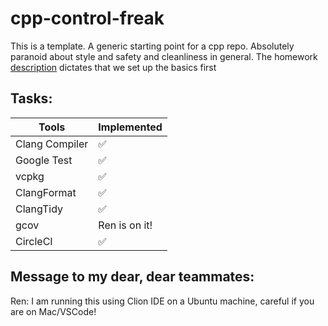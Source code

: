 # cpp-control-freak
This is a template. A generic starting point for a cpp repo. Absolutely paranoid about style and safety and cleanliness in general.
The homework [description](https://docs.google.com/document/d/1vFZkZ5bA1FIVR2LqerlN2Zq71Uu84auAXmgszdNiBTU/edit?tab=t.0#heading=h.ovxdy8vfqydg)
dictates that we set up the basics first
## Tasks:
| Tools          | Implemented       |
|----------------|-------------------|
| Clang Compiler | :white_check_mark: |
| Google Test    | :white_check_mark:|
| vcpkg          | :white_check_mark: |
| ClangFormat    | :white_check_mark: |
| ClangTidy      | :white_check_mark: |
| gcov           | Ren is on it!     |
| CircleCI       | :white_check_mark: |

## Message to my dear, dear teammates:
 Ren: I am running this using Clion IDE on a Ubuntu machine, careful if you are on Mac/VSCode!